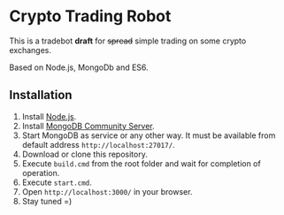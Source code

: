 # Crypto Trading Robot

This is a tradebot **draft** for ~~spread~~ simple trading on some crypto exchanges.

Based on Node.js, MongoDb and ES6.

## Installation
1. Install [Node.js](https://nodejs.org/en/download/).
2. Install [MongoDB Community Server](https://www.mongodb.com/download-center/community).
3. Start MongoDB as service or any other way. It must be available from default address `http://localhost:27017/`.
4. Download or clone this repository.
5. Execute `build.cmd` from the root folder and wait for completion of operation.
6. Execute `start.cmd`.
7. Open `http://localhost:3000/` in your browser.
8. Stay tuned =)